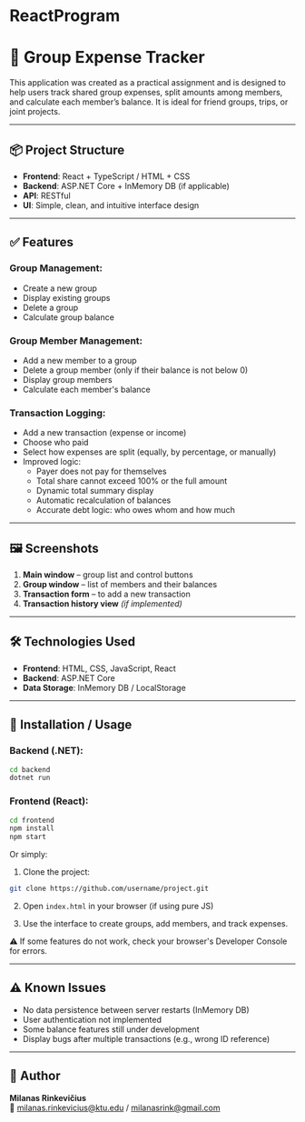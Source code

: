﻿# ReactProgram
# 💸 Group Expense Tracker

This application was created as a practical assignment and is designed to help users track shared group expenses, 
split amounts among members, and calculate each member’s balance. It is ideal for friend groups, trips, or joint projects.

---

## 📦 Project Structure

- **Frontend**: React + TypeScript / HTML + CSS
- **Backend**: ASP.NET Core + InMemory DB (if applicable)
- **API**: RESTful
- **UI**: Simple, clean, and intuitive interface design

---

## ✅ Features

### **Group Management**:
- Create a new group
- Display existing groups
- Delete a group
- Calculate group balance

### **Group Member Management**:
- Add a new member to a group
- Delete a group member (only if their balance is not below 0)
- Display group members
- Calculate each member's balance

### **Transaction Logging**:
- Add a new transaction (expense or income)
- Choose who paid
- Select how expenses are split (equally, by percentage, or manually)
- Improved logic:
  - Payer does not pay for themselves
  - Total share cannot exceed 100% or the full amount
  - Dynamic total summary display
  - Automatic recalculation of balances
  - Accurate debt logic: who owes whom and how much

---

## 🖼️ Screenshots

1. **Main window** – group list and control buttons  
2. **Group window** – list of members and their balances  
3. **Transaction form** – to add a new transaction  
4. **Transaction history view** *(if implemented)*

---

## 🛠️ Technologies Used

- **Frontend**: HTML, CSS, JavaScript, React
- **Backend**: ASP.NET Core
- **Data Storage**: InMemory DB / LocalStorage

---

## 🚀 Installation / Usage

### Backend (.NET):
```bash
cd backend
dotnet run
```

### Frontend (React):
```bash
cd frontend
npm install
npm start
```

Or simply:
1. Clone the project:
```bash
git clone https://github.com/username/project.git
```

2. Open `index.html` in your browser (if using pure JS)

3. Use the interface to create groups, add members, and track expenses.

⚠️ If some features do not work, check your browser's Developer Console for errors.

---

## ⚠️ Known Issues

- No data persistence between server restarts (InMemory DB)
- User authentication not implemented
- Some balance features still under development
- Display bugs after multiple transactions (e.g., wrong ID reference)

---

## 👤 Author

**Milanas Rinkevičius**  
📧 milanas.rinkevicius@ktu.edu / milanasrink@gmail.com
